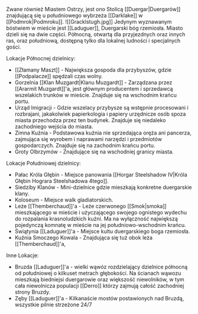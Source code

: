 Zwane również Miastem Ostrzy, jest ono Stolicą [[Duergar|Duergarów]] znajdującą się u południowego wybrzeża [[Darklake]] w [[Podmrok|Podmroku]].
![[Gracklstugh.jpg]]
Jedynym wyznawanym bóstwiem w mieście jest [[Laduguer]], Duergarski bóg rzemiosła. Miasto dzieli się na dwie części. Północną, otwartą dla przyjezdnych oraz innych ras, oraz południową, dostępną tylko dla lokalnej ludności i specjalnych gości.  

Lokacje Północnej dzielnicy:
- [[Złamany Maszt]] - Największa gospoda dla przybyszów, gdzie [[Podpalacze]] spędzali czas wolny.
- Gorzelnia [[Klan Muzgardt|Klanu Muzgardt]] - Zarządzana przez [[Ararmit Muzgardt]]'a, jest głównym producentem i sprzedawcą wszelakich trunków w mieście. Znajduje się na wschodnim krańcu portu.
- Urząd Imigracji - Gdzie wszelacy przybysze są wstępnie procesowani i rozbrajani, jakakolwiek papierkologia i papiery urzędnicze osób spoza miasta przechodza przez ten budynek. Znajduje się niedaleko zachodniego wejścia do miasta.
- Zimna Kuźnia - Podstawowa kuźnia nie sprzedająca oręża ani pancerza, zajmująca się wyrobem i naprawami narzędzi i przedmiotów gospodarczych. Znajduje się na zachodnim krańcu portu.
- Groty Olbrzymów - Znajdujące się na wschodniej granicy miasta.

Lokacje Południowej dzielnicy:
- Pałac Króla Głębin - Miejsce panowania [[Horgar Steelshadow IV|Króla Głębin Hograra Steelshadowa 4tego]].
- Siedziby Klanów - Mini-dzielnice gdzie mieszkają konkretne duergarskie klany.
- Koloseum - Miejsce walk gladiatorskich.
- Leże [[Themberchaud]]'a - Leże czerwonego [[Smok|smoka]] mieszkającego w mieście i użyczającego swojego ognistego wydechu do rozpalania krasnoludzkich kuźni. Ma na wyłączność największą pojedynczą komnatę w mieście na jej południowo-wschodnim krańcu.
- Świątynia [[Laduguer]]'a - Miejsce kultu duergarskiego boga rzemiosła.
- Kuźnia Smoczego Kowala - Znajdująca się tuż obok leża [[Themberchaud]]'a, 

Inne Lokacje:
- Bruzda [[Laduguer]]'a - wielki wąwóz rozdzielający dzielnice północną od południowej o kilkuset metrach głębokości. Na ścianach wąwozu mieszkają biedniejsi duergarowie oraz większość niewolników, w tym cała niewolnicza populacji [[Derro]] którzy zajmują całość zachodniej strony Bruzdy.
- Zęby [[Laduguer]]'a - Kilkanaście mostów postawionych nad Bruzdą, wszystkie pilnie strzeżone 24/7